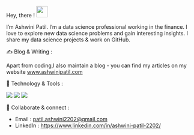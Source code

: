Hey, there ! <img src="https://raw.githubusercontent.com/MartinHeinz/MartinHeinz/master/wave.gif" width="30px">

I’m Ashwini Patil. I’m a data science professional working in the finance. I love to explore new data science problems and gain interesting insights. I share my data science projects & work on GitHub.

✍️ Blog & Writing :

Apart from coding,I also maintain a blog - you can find my articles on my website www.ashwinipatil.com

🔧 Technology & Tools : 

![](https://img.shields.io/badge/<Code>-<R>-informational?style=flat&logo=<LOGO_NAME>&logoColor=white&color=2bbc8a) ![](https://img.shields.io/badge/<Code>-<Python>-informational?style=flat&logo=<LOGO_NAME>&logoColor=white&color=2bbc8a) ![](https://img.shields.io/badge/<Code>-<SQL>-informational?style=flat&logo=<LOGO_NAME>&logoColor=white&color=2bbc8a)

🙏 Collaborate & connect :
- Email : patil.ashwini2202@gmail.com
- LinkedIn : https://www.linkedin.com/in/ashwini-patil-2202/



<!---
patilashwini2202/patilashwini2202 is a ✨ special ✨ repository because its `README.md` (this file) appears on your GitHub profile.
You can click the Preview link to take a look at your changes.
--->
